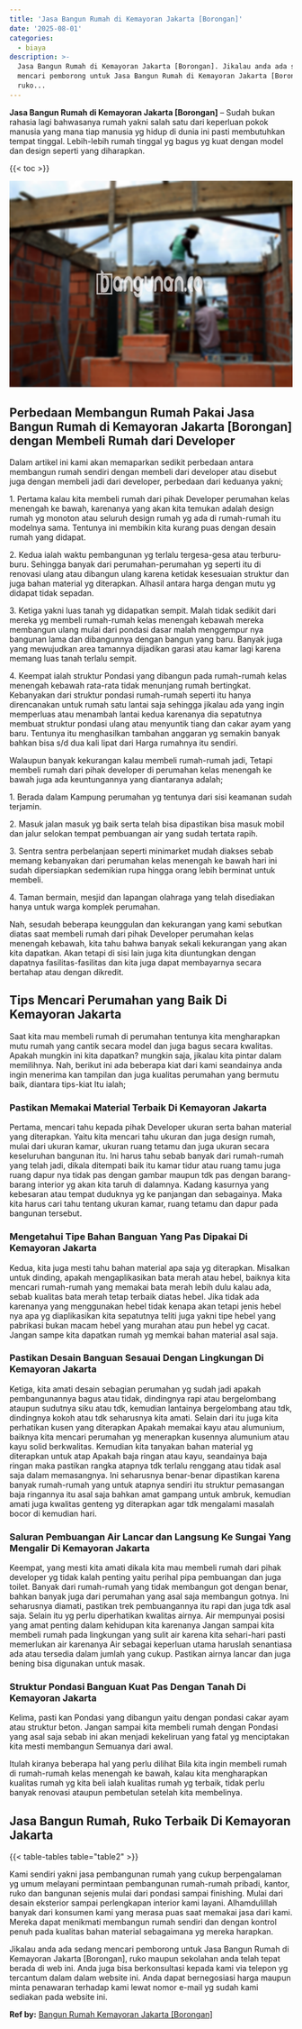 ```yaml
---
title: 'Jasa Bangun Rumah di Kemayoran Jakarta [Borongan]'
date: '2025-08-01'
categories:
  - biaya
description: >-
  Jasa Bangun Rumah di Kemayoran Jakarta [Borongan]. Jikalau anda ada sedang
  mencari pemborong untuk Jasa Bangun Rumah di Kemayoran Jakarta [Borongan],
  ruko...
---
```


**Jasa Bangun Rumah di Kemayoran Jakarta \[Borongan\]** – Sudah bukan rahasia lagi bahwasanya rumah yakni salah satu dari keperluan pokok manusia yang mana tiap manusia yg hidup di dunia ini pasti membutuhkan tempat tinggal. Lebih-lebih rumah tinggal yg bagus yg kuat dengan model dan design seperti yang diharapkan.

{{< toc >}}

![Jasa Bangun Rumah di Kemayoran Jakarta [Borongan]](/images/borong-bangunan-05.png)

## Perbedaan Membangun Rumah Pakai Jasa Bangun Rumah di Kemayoran Jakarta \[Borongan\] dengan Membeli Rumah dari Developer

Dalam artikel ini kami akan memaparkan sedikit perbedaan antara membangun rumah sendiri dengan membeli dari developer atau disebut juga dengan membeli jadi dari developer, perbedaan dari keduanya yakni;

1\. Pertama kalau kita membeli rumah dari pihak Developer perumahan kelas menengah ke bawah, karenanya yang akan kita temukan adalah design rumah yg monoton atau seluruh design rumah yg ada di rumah-rumah itu modelnya sama. Tentunya ini membikin kita kurang puas dengan desain rumah yang didapat.

2\. Kedua ialah waktu pembangunan yg terlalu tergesa-gesa atau terburu-buru. Sehingga banyak dari perumahan-perumahan yg seperti itu di renovasi ulang atau dibangun ulang karena ketidak kesesuaian struktur dan juga bahan material yg diterapkan. Alhasil antara harga dengan mutu yg didapat tidak sepadan.

3\. Ketiga yakni luas tanah yg didapatkan sempit. Malah tidak sedikit dari mereka yg membeli rumah-rumah kelas menengah kebawah mereka membangun ulang mulai dari pondasi dasar malah menggempur nya bangunan lama dan dibangunnya dengan bangun yang baru. Banyak juga yang mewujudkan area tamannya dijadikan garasi atau kamar lagi karena memang luas tanah terlalu sempit.

4\. Keempat ialah struktur Pondasi yang dibangun pada rumah-rumah kelas menengah kebawah rata-rata tidak menunjang rumah bertingkat. Kebanyakan dari struktur pondasi rumah-rumah seperti itu hanya direncanakan untuk rumah satu lantai saja sehingga jikalau ada yang ingin memperluas atau menambah lantai kedua karenanya dia sepatutnya membuat struktur pondasi ulang atau menyuntik tiang dan cakar ayam yang baru. Tentunya itu menghasilkan tambahan anggaran yg semakin banyak bahkan bisa s/d dua kali lipat dari Harga rumahnya itu sendiri.

Walaupun banyak kekurangan kalau membeli rumah-rumah jadi, Tetapi membeli rumah dari pihak developer di perumahan kelas menengah ke bawah juga ada keuntungannya yang diantaranya adalah;

1\. Berada dalam Kampung perumahan yg tentunya dari sisi keamanan sudah terjamin.

2\. Masuk jalan masuk yg baik serta telah bisa dipastikan bisa masuk mobil dan jalur selokan tempat pembuangan air yang sudah tertata rapih.

3\. Sentra sentra perbelanjaan seperti minimarket mudah diakses sebab memang kebanyakan dari perumahan kelas menengah ke bawah hari ini sudah dipersiapkan sedemikian rupa hingga orang lebih berminat untuk membeli.

4\. Taman bermain, mesjid dan lapangan olahraga yang telah disediakan hanya untuk warga komplek perumahan.

Nah, sesudah beberapa keunggulan dan kekurangan yang kami sebutkan diatas saat membeli rumah dari pihak Developer perumahan kelas menengah kebawah, kita tahu bahwa banyak sekali kekurangan yang akan kita dapatkan. Akan tetapi di sisi lain juga kita diuntungkan dengan dapatnya fasilitas-fasilitas dan kita juga dapat membayarnya secara bertahap atau dengan dikredit.

## Tips Mencari Perumahan yang Baik Di Kemayoran Jakarta

Saat kita mau membeli rumah di perumahan tentunya kita mengharapkan mutu rumah yang cantik secara model dan juga bagus secara kwalitas. Apakah mungkin ini kita dapatkan? mungkin saja, jikalau kita pintar dalam memilihnya. Nah, berikut ini ada beberapa kiat dari kami seandainya anda ingin menerima kan tampilan dan juga kualitas perumahan yang bermutu baik, diantara tips-kiat Itu ialah;

### Pastikan Memakai Material Terbaik Di Kemayoran Jakarta

Pertama, mencari tahu kepada pihak Developer ukuran serta bahan material yang diterapkan. Yaitu kita mencari tahu ukuran dan juga design rumah, mulai dari ukuran kamar, ukuran ruang tetamu dan juga ukuran secara keseluruhan bangunan itu. Ini harus tahu sebab banyak dari rumah-rumah yang telah jadi, dikala ditempati baik itu kamar tidur atau ruang tamu juga ruang dapur nya tidak pas dengan gambar maupun tdk pas dengan barang-barang interior yg akan kita taruh di dalamnya. Kadang kasurnya yang kebesaran atau tempat duduknya yg ke panjangan dan sebagainya. Maka kita harus cari tahu tentang ukuran kamar, ruang tetamu dan dapur pada bangunan tersebut.

### Mengetahui Tipe Bahan Banguan Yang Pas Dipakai Di Kemayoran Jakarta

Kedua, kita juga mesti tahu bahan material apa saja yg diterapkan. Misalkan untuk dinding, apakah mengaplikasikan bata merah atau hebel, baiknya kita mencari rumah-rumah yang memakai bata merah lebih dulu kalau ada, sebab kualitas bata merah tetap terbaik diatas hebel. Jika tidak ada karenanya yang menggunakan hebel tidak kenapa akan tetapi jenis hebel nya apa yg diaplikasikan kita sepatutnya teliti juga yakni tipe hebel yang pabrikasi bukan macam hebel yang murahan atau pun hebel yg cacat. Jangan sampe kita dapatkan rumah yg memkai bahan material asal saja.

### Pastikan Desain Banguan Sesauai Dengan Lingkungan Di Kemayoran Jakarta

Ketiga, kita amati desain sebagian perumahan yg sudah jadi apakah pembangunannya bagus atau tidak, dindingnya rapi atau bergelombang ataupun sudutnya siku atau tdk, kemudian lantainya bergelombang atau tdk, dindingnya kokoh atau tdk seharusnya kita amati. Selain dari itu juga kita perhatikan kusen yang diterapkan Apakah memakai kayu atau alumunium, baiknya kita mencari perumahan yg menerapkan kusennya alumunium atau kayu solid berkwalitas. Kemudian kita tanyakan bahan material yg diterapkan untuk atap Apakah baja ringan atau kayu, seandainya baja ringan maka pastikan rangka atapnya tdk terlalu renggang atau tidak asal saja dalam memasangnya. Ini seharusnya benar-benar dipastikan karena banyak rumah-rumah yang untuk atapnya sendiri itu struktur pemasangan baja ringannya itu asal saja bahkan amat gampang untuk ambruk, kemudian amati juga kwalitas genteng yg diterapkan agar tdk mengalami masalah bocor di kemudian hari.

### Saluran Pembuangan Air Lancar dan Langsung Ke Sungai Yang Mengalir Di Kemayoran Jakarta

Keempat, yang mesti kita amati dikala kita mau membeli rumah dari pihak developer yg tidak kalah penting yaitu perihal pipa pembuangan dan juga toilet. Banyak dari rumah-rumah yang tidak membangun got dengan benar, bahkan banyak juga dari perumahan yang asal saja membangun gotnya. Ini seharusnya diamati, pastikan trek pembuangannya itu rapi dan juga tdk asal saja. Selain itu yg perlu diperhatikan kwalitas airnya. Air mempunyai posisi yang amat penting dalam kehidupan kita karenanya Jangan sampai kita membeli rumah pada lingkungan yang sulit air karena kita sehari-hari pasti memerlukan air karenanya Air sebagai keperluan utama haruslah senantiasa ada atau tersedia dalam jumlah yang cukup. Pastikan airnya lancar dan juga bening bisa digunakan untuk masak.

### Struktur Pondasi Banguan Kuat Pas Dengan Tanah Di Kemayoran Jakarta

Kelima, pasti kan Pondasi yang dibangun yaitu dengan pondasi cakar ayam atau struktur beton. Jangan sampai kita membeli rumah dengan Pondasi yang asal saja sebab ini akan menjadi kekeliruan yang fatal yg menciptakan kita mesti membangun Semuanya dari awal.

Itulah kiranya beberapa hal yang perlu dilihat Bila kita ingin membeli rumah di rumah-rumah kelas menengah ke bawah, kalau kita mengharapkan kualitas rumah yg kita beli ialah kualitas rumah yg terbaik, tidak perlu banyak renovasi ataupun pembetulan setelah kita membelinya.

## Jasa Bangun Rumah, Ruko Terbaik Di Kemayoran Jakarta

{{< table-tables table="table2" >}}

Kami sendiri yakni jasa pembangunan rumah yang cukup berpengalaman yg umum melayani permintaan pembangunan rumah-rumah pribadi, kantor, ruko dan bangunan sejenis mulai dari pondasi sampai finishing. Mulai dari desain eksterior sampai perlengkapan interior kami layani. Alhamdulillah banyak dari konsumen kami yang merasa puas saat memakai jasa dari kami. Mereka dapat menikmati membangun rumah sendiri dan dengan kontrol penuh pada kualitas bahan material sebagaimana yg mereka harapkan.

Jikalau anda ada sedang mencari pemborong untuk Jasa Bangun Rumah di Kemayoran Jakarta \[Borongan\], ruko maupun sekolahan anda telah tepat berada di web ini. Anda juga bisa berkonsultasi kepada kami via telepon yg tercantum dalam dalam website ini. Anda dapat bernegosiasi harga maupun minta penawaran terhadap kami lewat nomor e-mail yg sudah kami sediakan pada website ini.

**Ref by:** [Bangun Rumah Kemayoran Jakarta [Borongan]](https://id.wikipedia.org/wiki/Bangun)
